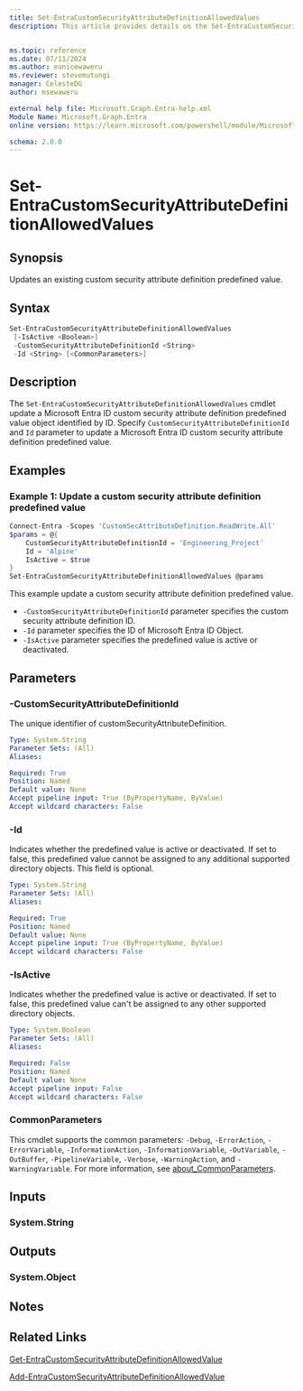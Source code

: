 ```yaml
---
title: Set-EntraCustomSecurityAttributeDefinitionAllowedValues
description: This article provides details on the Set-EntraCustomSecurityAttributeDefinitionAllowedValues command.


ms.topic: reference
ms.date: 07/11/2024
ms.author: eunicewaweru
ms.reviewer: stevemutungi
manager: CelesteDG
author: msewaweru

external help file: Microsoft.Graph.Entra-help.xml
Module Name: Microsoft.Graph.Entra
online version: https://learn.microsoft.com/powershell/module/Microsoft.Graph.Entra/Set-EntraCustomSecurityAttributeDefinitionAllowedValues

schema: 2.0.0
---
```


# Set-EntraCustomSecurityAttributeDefinitionAllowedValues

## Synopsis

Updates an existing custom security attribute definition predefined value.

## Syntax

```powershell
Set-EntraCustomSecurityAttributeDefinitionAllowedValues
 [-IsActive <Boolean>]
 -CustomSecurityAttributeDefinitionId <String> 
 -Id <String> [<CommonParameters>]
```

## Description

The `Set-EntraCustomSecurityAttributeDefinitionAllowedValues` cmdlet update a Microsoft Entra ID custom security attribute definition predefined value object identified by ID. Specify `CustomSecurityAttributeDefinitionId` and `Id` parameter to update a Microsoft Entra ID custom security attribute definition predefined value.

## Examples

### Example 1: Update a custom security attribute definition predefined value

```powershell
Connect-Entra -Scopes 'CustomSecAttributeDefinition.ReadWrite.All'
$params = @{
    CustomSecurityAttributeDefinitionId = 'Engineering_Project'
    Id = 'Alpine'
    IsActive = $true
}
Set-EntraCustomSecurityAttributeDefinitionAllowedValues @params
```

This example update a custom security attribute definition predefined value.

- `-CustomSecurityAttributeDefinitionId` parameter specifies the custom security attribute definition ID.
- `-Id` parameter specifies the ID of Microsoft Entra ID Object.
- `-IsActive` parameter specifies the predefined value is active or deactivated.

## Parameters

### -CustomSecurityAttributeDefinitionId

The unique identifier of customSecurityAttributeDefinition.

```yaml
Type: System.String
Parameter Sets: (All)
Aliases:

Required: True
Position: Named
Default value: None
Accept pipeline input: True (ByPropertyName, ByValue)
Accept wildcard characters: False
```

### -Id

Indicates whether the predefined value is active or deactivated. If set to false, this predefined value cannot be assigned to any additional supported directory objects. This field is optional.

```yaml
Type: System.String
Parameter Sets: (All)
Aliases:

Required: True
Position: Named
Default value: None
Accept pipeline input: True (ByPropertyName, ByValue)
Accept wildcard characters: False
```

### -IsActive

Indicates whether the predefined value is active or deactivated. If set to false, this predefined value can't be assigned to any other supported directory objects.

```yaml
Type: System.Boolean
Parameter Sets: (All)
Aliases:

Required: False
Position: Named
Default value: None
Accept pipeline input: False
Accept wildcard characters: False
```

### CommonParameters

This cmdlet supports the common parameters: `-Debug`, `-ErrorAction`, `-ErrorVariable`, `-InformationAction`, `-InformationVariable`, `-OutVariable`, `-OutBuffer`, `-PipelineVariable`, `-Verbose`, `-WarningAction`, and `-WarningVariable`. For more information, see [about_CommonParameters](https://go.microsoft.com/fwlink/?LinkID=113216).

## Inputs

### System.String

## Outputs

### System.Object

## Notes

## Related Links

[Get-EntraCustomSecurityAttributeDefinitionAllowedValue](Get-EntraCustomSecurityAttributeDefinitionAllowedValue.md)

[Add-EntraCustomSecurityAttributeDefinitionAllowedValue](Add-EntraCustomSecurityAttributeDefinitionAllowedValue.md)
